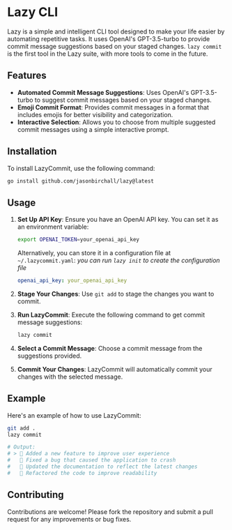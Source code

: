 # Lazy CLI

Lazy is a simple and intelligent CLI tool designed to make your life easier by automating repetitive tasks. It uses OpenAI's GPT-3.5-turbo to provide commit message suggestions based on your staged changes. `lazy commit` is the first tool in the Lazy suite, with more tools to come in the future.

## Features

- **Automated Commit Message Suggestions**: Uses OpenAI's GPT-3.5-turbo to suggest commit messages based on your staged changes.
- **Emoji Commit Format**: Provides commit messages in a format that includes emojis for better visibility and categorization.
- **Interactive Selection**: Allows you to choose from multiple suggested commit messages using a simple interactive prompt.

## Installation

To install LazyCommit, use the following command:

```sh
go install github.com/jasonbirchall/lazy@latest
```

## Usage

1. **Set Up API Key**: Ensure you have an OpenAI API key. You can set it as an environment variable:

   ```sh
   export OPENAI_TOKEN=your_openai_api_key
   ```

   Alternatively, you can store it in a configuration file at `~/.lazycommit.yaml`:
   _you can run `lazy init` to create the configuration file_

   ```yaml
   openai_api_key: your_openai_api_key
   ```

2. **Stage Your Changes**: Use `git add` to stage the changes you want to commit.

3. **Run LazyCommit**: Execute the following command to get commit message suggestions:

   ```sh
   lazy commit
   ```

4. **Select a Commit Message**: Choose a commit message from the suggestions provided.

5. **Commit Your Changes**: LazyCommit will automatically commit your changes with the selected message.

## Example

Here's an example of how to use LazyCommit:

```sh
git add .
lazy commit

# Output:
# > 🚀 Added a new feature to improve user experience
#   🐛 Fixed a bug that caused the application to crash
#   📝 Updated the documentation to reflect the latest changes
#   🎨 Refactored the code to improve readability
```

## Contributing

Contributions are welcome! Please fork the repository and submit a pull request for any improvements or bug fixes.